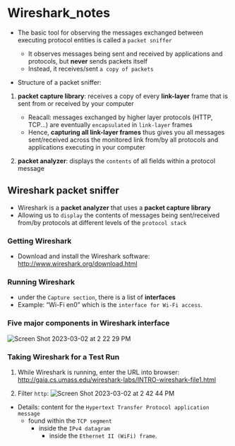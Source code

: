 # Wireshark_notes

- The basic tool for observing the messages exchanged between executing protocol entities is called a `packet sniffer`
    - It observes messages being sent and received by applications and protocols, but **never** sends packets itself
    - Instead, it receives/sent `a copy of packets`

- Structure of a packet sniffer:
1. **packet capture library**: receives a copy of every **link-layer** frame that is sent from or received by your computer
    - Reacall: messages exchanged by higher layer protocols (HTTP, TCP...) are eventually `encapsulated` in `link-layer` frames
    - Hence, **capturing all link-layer frames** thus gives you all messages sent/received across the monitored link from/by all protocols and applications executing in your computer

2. **packet analyzer**: displays the `contents` of all fields within a protocol message

## Wireshark packet sniffer
- Wireshark is a **packet analyzer** that uses a **packet capture library**
- Allowing us to `display` the contents of messages being sent/received from/by protocols at different levels of the `protocol stack`

### Getting Wireshark
- Download and install the Wireshark software: http://www.wireshark.org/download.html

### Running Wireshark
- under the `Capture section`, there is a list of **interfaces**
- Example: “Wi-Fi en0” which is the `interface for Wi-Fi access`. 

### Five major components in Wireshark interface 
![Screen Shot 2023-03-02 at 2 22 29 PM](https://user-images.githubusercontent.com/75557717/222572975-fc6ceb81-7aef-4f15-bc69-a757bd84ba72.png)

### Taking Wireshark for a Test Run
1. While Wireshark is running, enter the URL into browser: http://gaia.cs.umass.edu/wireshark-labs/INTRO-wireshark-file1.html

2. Filter `http`:
![Screen Shot 2023-03-02 at 2 42 44 PM](https://user-images.githubusercontent.com/75557717/222576441-75ffa8ca-cbc2-46fd-a7ab-1cf08c2cdf13.png)

- Details: content for the `Hypertext Transfer Protocol application message` 
    - found within the `TCP segment`
        - inside the `IPv4 datagram` 
            - inside the `Ethernet II (WiFi) frame`.